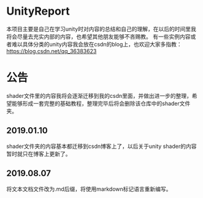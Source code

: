 # UnityReport
本项目主要是自己在学习unity时对内容的总结和自己的理解，在以后的时间里我将会尽量去充实内部的内容，也希望其他朋友能够不吝赐教。
有一些实例内容或者难以具体分类的unity内容我会放在csdn的blog上，也欢迎大家多指教：https://blog.csdn.net/qq_36383623
# 公告
shader文件里的内容我将会逐渐迁移到我的csdn里面，并做出进一步的整理，希望能够形成一套完整的基础教程，整理完毕后将会删除该仓库中的shader文件夹。
## 2019.01.10 
shader文件夹的内容基本都迁移到csdn博客上了，以后关于unity shader的内容暂时就只在博客上更新了。
## 2019.08.07
将文本文档文件改为.md后缀，将使用markdown标记语言重新编写。
